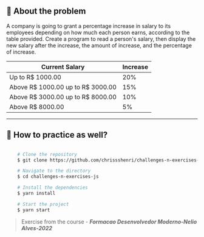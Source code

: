 ## 👀 About the problem

A company is going to grant a percentage increase in salary to its employees depending on how much each person earns, according to the table provided. Create a program to read a person's salary, then display the new salary after the increase, the amount of increase, and the percentage of increase.

| Current Salary | Increase |
| --- | --- |
| Up to R$ 1000.00 | 20% |
| Above R$ 1000.00 up to R$ 3000.00 | 15% | 
| Above R$ 3000.00 up to R$ 8000.00 | 10% |
| Above R$ 8000.00 | 5% |

---

## 📁 How to practice as well?

```bash

    # Clone the repository
    $ git clone https://github.com/chrissshenri/challenges-n-exercises-js.git

    # Navigate to the directory
    $ cd challenges-n-exercises-js

    # Install the dependencies
    $ yarn install

    # Start the project
    $ yarn start

```

> 
> Exercise from the course - ***Formacao Desenvolvedor Moderno-Nelio Alves-2022***

